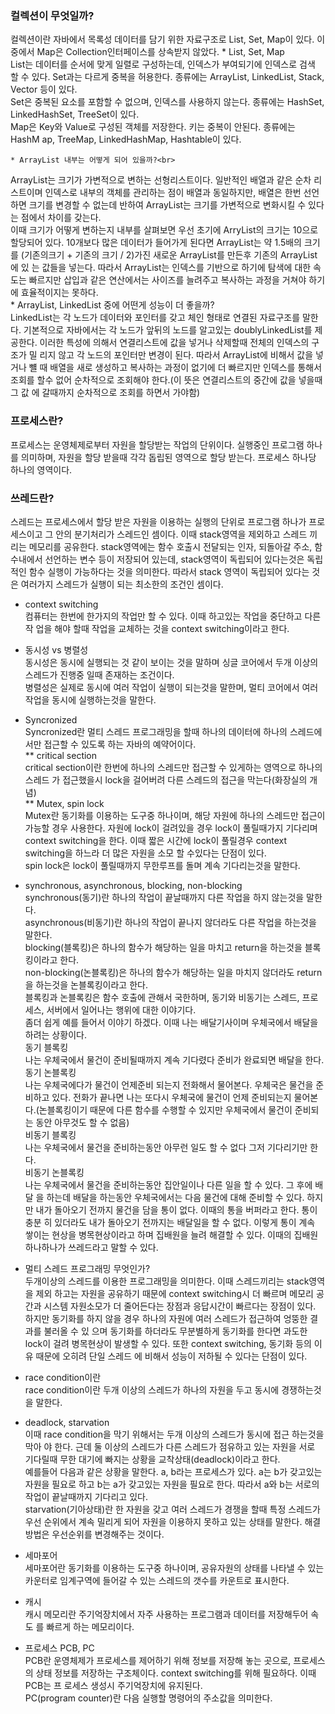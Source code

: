 ### 컬렉션이 무엇일까?<br>
컬렉션이란 자바에서 목록성 데이터를 담기 위한 자료구조로 List, Set, Map이 있다. 
이중에서 Map은 Collection인터페이스를 상속받지 않았다.
    * List, Set, Map<br>
List는 데이터를 순서에 맞게 일렬로 구성하는데, 인덱스가 부여되기에 인덱스로 검색
할 수 있다. Set과는 다르게 중복을 허용한다. 종류에는 ArrayList, LinkedList, Stack, Vector
 등이 있다.<br>
Set은 중복된 요소를 포함할 수 없으며, 인덱스를 사용하지 않는다. 종류에는 HashSet,
LinkedHashSet, TreeSet이 있다.<br>
Map은 Key와 Value로 구성된 객체를 저장한다. 키는 중복이 안된다. 종류에는 HashM
ap, TreeMap, LinkedHashMap, Hashtable이 있다.<br>

    * ArrayList 내부는 어떻게 되어 있을까?<br>
ArrayList는 크기가 가변적으로 변하는 선형리스트이다. 일반적인 배열과 같은 순차
리스트이며 인덱스로 내부의 객체를 관리하는 점이 배열과 동일하지만, 배열은 한번
선언하면 크기를 변경할 수 없는데 반하여 ArrayList는 크기를 가변적으로 변화시킬 수
있다는 점에서 차이를 갖는다.<br>
이때 크기가 어떻게 변하는지 내부를 살펴보면 우선 초기에 ArryList의 크기는 10으로
할당되어 있다. 10개보다 많은 데이터가 들어가게 된다면 ArrayList는 약 1.5배의 크기를 
(기존의크기 + 기존의 크기 / 2)가진 새로운 ArrayList를 만든후 기존의 ArrayList에 있
는 값들을 넣는다. 따라서 ArrayList는 인덱스를 기반으로 하기에 탐색에 대한 속도는
빠르지만 	삽입과 같은 연산에서는 사이즈를 늘려주고 복사하는 과정을 거쳐야 하기에
효율적이지는 못하다.<br>
    * ArrayList, LinkedList 중에 어떤게 성능이 더 좋을까?<br>
LinkedList는 각 노드가 데이터와 포인터를 갖고 체인 형태로 연결된 자료구조를 말한다.
기본적으로 자바에서는 각 노드가 앞뒤의 노드를 알고있는 doublyLinkedList를 제공한다.
이러한 특성에 의해서 연결리스트에 값을 넣거나 삭제할때 전체의 인덱스의 구조가 밀
리지 않고 각 노드의 포인터만 변경이 된다. 따라서 ArrayList에 비해서 값을 넣거나 뺼
때 배열을 새로 생성하고 복사하는 과정이 없기에 더 빠르지만 인덱스를 통해서 조회를 
할수 없어 순차적으로 조회해야 한다.(이 뜻은 연결리스트의 중간에 값을 넣을때 그 값
에 갈때까지 순차적으로 조회를 하면서 가야함)
### 프로세스란?<br>
프로세스는 운영체제로부터 자원을 할당받는 작업의 단위이다. 실행중인 프로그램 하나
를 의미하며, 자원을 할당 받을때 각각 돕립된 영역으로 할당 받는다. 프로세스 하나당
하나의 영역이다.
### 쓰레드란?<br>
스레드는 프로세스에서 할당 받은 자원을 이용하는 실행의 단위로 프로그램 하나가
프로세스이고 그 안의 분기처리가 스레드인 셈이다. 이때 stack영역을 제외하고 스레드
끼리는 메모리를 공유한다. stack영역에는 함수 호출시 전달되는 인자, 되돌아갈 주소,
함수내에서 선언하는 변수 등이 저장되어 있는데, stack영역이 독립되어 있다는것은
독립적인 함수 실행이 가능하다는 것을 의미한다. 따라서 stack 영역이 독립되어 있다는
것은 여러가지 스레드가 실행이 되는 최소한의 조건인 셈이다.

* context switching<br>
컴퓨터는 한번에 한가지의 작업만 할 수 있다. 이때 하고있는 작업을 중단하고 다른 작
업을 해야 할때 작업을 교체하는 것을 context switching이라고 한다.<br>

* 동시성 vs 병렬성<br>
동시성은 동시에 실행되는 것 같이 보이는 것을 말하며 싱글 코어에서 두개 이상의 스레드가 진행중
일때 존재하는 조건이다.<br>
병렬성은 실제로 동시에 여러 작업이 실행이 되는것을 말한며, 멀티 코어에서 여러 작업을
동시에 실행하는것을 말한다.<br>
* Syncronized<br>
Syncronized란 멀티 스레드 프로그래밍을 할때 하나의 데이터에 하나의 스레드에서만
접근할 수 있도록 하는 자바의 예약어이다.<br>
    ** critical section<br>
critical section이란 한번에 하나의 스레드만 접근할 수 있게하는 영역으로 하나의 스레드
가 접근했을시 lock을 걸어버려 다른 스레드의 접근을 막는다(화장실의 개념)<br>
    ** Mutex, spin lock<br>
Mutex란 동기화를 이용하는 도구중 하나이며, 해당 자원에 하나의 스레드만 접근이 가능할
경우 사용한다. 자원에 lock이 걸려있을 경우 lock이 풀릴때가지 기다리며 context switching을
 한다. 이때 짧은 시간에 lock이 풀릴경우 context switching을 하느라 더 많은 자원을 소모
할 수있다는 단점이 있다.<br>
spin lock은 lock이 풀릴때까지 무한루프를 돌며 계속 기다리는것을 말한다.<br>

* synchronous, asynchronous, blocking, non-blocking<br>
synchronous(동기)란 하나의 작업이 끝날때까지 다른 작업을 하지 않는것을 말한다.<br>
asynchronous(비동기)란 하나의 작업이 끝나지 않더라도 다른 작업을 하는것을 말한다.<br>
blocking(블록킹)은 하나의 함수가 해당하는 일을 마치고 return을 하는것을 블록킹이라고 한다. <br>
non-blocking(논블록킹)은 하나의 함수가 해당하는 일을 마치지 않더라도 return을 하는것을 논블록킹이라고 한다.<br>
블록킹과 논블록킹은 함수 호출에 관해서 국한하며, 동기와 비동기는 스레드, 프로세스, 서버에서 일어나는 행위에
대한 이야기다. <br>
좀더 쉽게 예를 들어서 이야기 하겠다. 이때 나는 배달기사이며 우체국에서 배달을
하려는 상황이다.<br>
동기 블록킹<br>
나는 우체국에서 물건이 준비될때까지 계속 기다렸다 준비가 완료되면 배달을 한다.<br>
동기 논블록킹<br>
나는 우체국에다가 물건이 언제준비 되는지 전화해서 물어본다. 우체국은 물건을 준비하고 있다.
전화가 끝나면 나는 또다시 우체국에 물건이 언제 준비되는지 물어본다.(논블록킹이기 때문에
다른 함수를 수행할 수 있지만 우체국에서 물건이 준비되는 동안 아무것도 할 수 없음)<br>
비동기 블록킹<br>
나는 우체국에서 물건을 준비하는동안 아무런 일도 할 수 없다 그저 기다리기만 한다.<br>
비동기 논블록킹<br>
나는 우체국에서 물건을 준비하는동안 집안일이나 다른 일을 할 수 있다. 그 후에 배달
을 하는데 배달을 하는동안 우체국에서는 다음 물건에 대해 준비할 수 있다. 하지만 
내가 돌아오기 전까지 물건을 담을 통이 없다. 이때의 통을 버퍼라고 한다. 통이 충분
히 있더라도 내가 돌아오기 전까지는 배달일을 할 수 없다. 이렇게 통이 계속 쌓이는
현상을 병목현상이라고 하며 집배원을 늘려 해결할 수 있다. 이때의 집배원 하나하나가
쓰레드라고 말할 수 있다.<br>

* 멀티 스레드 프로그래밍 무엇인가?<br>
두개이상의 스레드를 이용한 프로그래밍을 의미한다. 이때 스레드끼리는 stack영역을 제외
하고는 자원을 공유하기 때문에 context switching시 더 빠르며 메모리 공간과 시스템
자원소모가 더 줄어든다는 장점과 응답시간이 빠르다는 장점이 있다. 하지만 동기화를
하지 않을 경우 하나의 자원에 여러 스레드가 접근하여 엉뚱한 결과를 불러올 수 있
으며 동기화를 하더라도 무분별하게 동기화를 한다면 과도한 lock이 걸려 병목현상이
발생할 수 있다. 또한 context switching, 동기화 등의 이유 때문에 오히려 단일 스레드
에 비해서 성능이 저하될 수 있다는 단점이 있다.<br>

* race condition이란<br>
race condition이란 두개 이상의 스레드가 하나의 자원을 두고 동시에 경쟁하는것을 말한다.<br>

* deadlock, starvation<br>
이때 race condition을 막기 위해서는 두개 이상의 스레드가 동시에 접근 하는것을 막아
야 한다. 근데 둘 이상의 스레드가 다른 스레드가 점유하고 있는 자원을 서로 기다릴때
무한 대기에 빠지는 상황을 교착상태(deadlock)이라고 한다.<br>
예를들어 다음과 같은 상황을 말한다. a, b라는 프로세스가 있다. a는 b가 갖고있는
 자원을 필요로 하고 b는 a가 갖고있는 자원을 필요로 한다. 따라서 a와 b는 서로의
 작업이 끝날때까지 기다리고 있다.<br>
starvation(기아상태)란 한 자원을 갖고 여러 스레드가 경쟁을 할때 특정 스레드가 우선
순위에서 계속 밀리게 되어 자원을 이용하지 못하고 있는 상태를 말한다. 해결 방법은
우선순위를 변경해주는 것이다.<br>

* 세마포어<br>
세마포어란 동기화를 이용하는 도구중 하나이며, 공유자원의 상태를 나타낼 수 있는
카운터로 임계구역에 들어갈 수 있는 스레드의 갯수를 카운트로 표시한다.

* 캐시<br>
캐시 메모리란 주기억장치에서 자주 사용하는 프로그램과 데이터를 저장해두어 속도
를 빠르게 하는 메모리이다.<br>

* 프로세스 PCB, PC<br>
PCB란 운영체제가 프로세스를 제어하기 위해 정보를 저장해 놓는 곳으로, 프로세스의
상태 정보를 저장하는 구조체이다. context switching를 위해 필요하다. 이때 PCB는 프
로세스 생성시 주기억장치에 유지된다.<br>
PC(program counter)란 다음 실행할 명령어의 주소값을 의미한다.<br>
